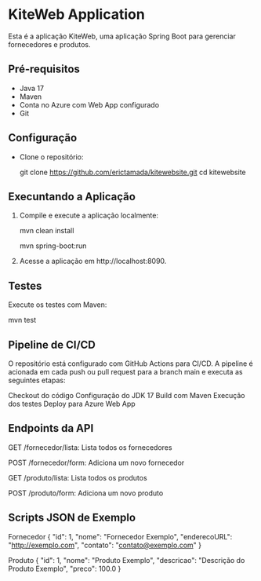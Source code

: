 # KiteWeb Application

Esta é a aplicação KiteWeb, uma aplicação Spring Boot para gerenciar fornecedores e produtos.

## Pré-requisitos

- Java 17
- Maven
- Conta no Azure com Web App configurado
- Git

## Configuração

- Clone o repositório:

   git clone https://github.com/erictamada/kitewebsite.git
   cd kitewebsite


## Execuntando a Aplicação

1. Compile e execute a aplicação localmente:

     mvn clean install
   
     mvn spring-boot:run

3. Acesse a aplicação em http://localhost:8090.

## Testes
  Execute os testes com Maven:
  
  mvn test


## Pipeline de CI/CD

O repositório está configurado com GitHub Actions para CI/CD. A pipeline é acionada em cada push ou pull request para a branch main e executa as seguintes etapas:

Checkout do código
Configuração do JDK 17
Build com Maven
Execução dos testes
Deploy para Azure Web App

## Endpoints da API

GET /fornecedor/lista: Lista todos os fornecedores

POST /fornecedor/form: Adiciona um novo fornecedor

GET /produto/lista: Lista todos os produtos

POST /produto/form: Adiciona um novo produto


## Scripts JSON de Exemplo

Fornecedor
{
  "id": 1,
  "nome": "Fornecedor Exemplo",
  "enderecoURL": "http://exemplo.com",
  "contato": "contato@exemplo.com"
}

Produto
{
  "id": 1,
  "nome": "Produto Exemplo",
  "descricao": "Descrição do Produto Exemplo",
  "preco": 100.0
}
